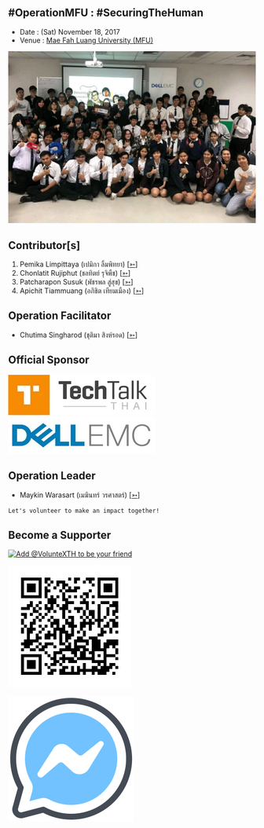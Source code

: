 ## #OperationMFU : #SecuringTheHuman

+ Date : (Sat) November 18, 2017
+ Venue : [Mae Fah Luang University (MFU)](https://www.mfu.ac.th/)

[![](/OperationMFU/Group.jpg "#OperationMFU")](https://www.facebook.com/hashtag/OperationMFU)

## Contributor[s]
1. Pemika Limpittaya (เปมิกา ลิ้มพิทยา) [[➳](https://www.facebook.com/tourlek.fisho)]
1. Chonlatit Rujiphut (ชลทิตย์ รุจิพืช) [[➳](https://www.facebook.com/Tsunakun27)]
1. Patcharapon Susuk (พัชรพล สู่สุข) [[➳](https://www.facebook.com/Forestwick)]
1. Apichit Tiammuang (อภิชิต เทียมเมือง) [[➳](https://www.facebook.com/zer0kan)]

## Operation Facilitator
+ Chutima Singharod (ชุติมา สิงห์รอด) [[➳](https://www.facebook.com/parnziizaa)]

## Official Sponsor
[![](/OperationMFU/TechTalkThai.jpg "TechTalkThai - ศูนย์รวมข่าว Enterprise IT ออนไลน์แห่งแรกในประเทศไทย")](https://www.techtalkthai.com/)
[![](/OperationMFU/DellEMC_298.jpg "Digital Transformation - IT & Workforce Solutions")](https://www.delltechnologies.com/)

## Operation Leader
+ Maykin Warasart (เมฆินทร์ วรศาสตร์) [[➳](http://mk.in.th)]

```markdown
Let's volunteer to make an impact together!
```

## Become a Supporter

[![](https://scdn.line-apps.com/n/line_add_friends/btn/en.png "Add @VolunteXTH to be your friend")](https://lin.ee/cnIgUj4)

[![](/@VolunteXTH.png "Add @VolunteXTH to be your friend")](https://line.me/R/ti/p/@voluntex)

[![](/fb-m.png "Talk to us via FB messenger")](https://m.me/VolunteXTH)
